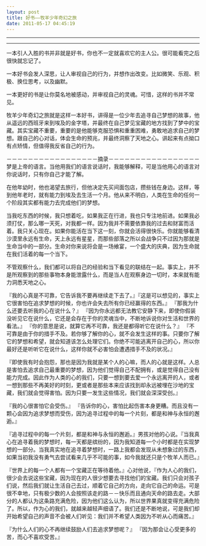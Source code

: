 ```yaml
---
layout: post
title: 好书——牧羊少年奇幻之旅
date: 2011-05-17 04:45:19
---
```


<meta http-equiv='Content-Type' content='text/html; charset=utf-8' />

---

---

一本引人入胜的书并非就是好书，你也不一定就喜欢它的主人公。很可能看完之后很快就忘记了。

一本好书会发人深思，让人审视自己的行为，并想作出改变。比如微笑、乐观、积极、换位思考，以及幽默。

一本更好的书是让你莫名地被感动，并审视自己的灵魂。可惜，这样的书并不常见。


牧羊少年奇幻之旅就是这样一本好书，讲得是一位少年去追寻自己梦想的故事，他从遥远的西班牙来到埃及的金字塔，并最终在自己梦见宝藏的地方找到了梦中的宝藏。其实宝藏不重要，重要的是他能够克服恐惧和重重困难，勇敢地追求自己的梦想。跟自己的心对话，体会生命的预兆，并最终洞察了天地之心。讲起来有点拗口有点矫情，但值得我反省自己的行为。

－－－－－－－－－－－－－－－－－摘录－－－－－－－－－－－－－－－－－
梦是上帝的语言。当他用我们的语言说话时，我能够解释，可是当他用心的语言对你说话时，只有你自己才能了解。

在他年幼时，他也渴望去旅行，但他决定先买间面包店，攒些钱在身边。这样，等到他年老时，就有能力到埃及去生活一个月。他从来不明白，人类在生命的任何一个阶段其实都有能力去完成他们的梦想。

当我吃东西的时候，我只想着吃，如果我正在行进，我也只专注地前进。如果我必须打仗，那么哪一天死，对我都一样。因为我并不需要依靠我的过去和财富而活着。我只关心现在。如果你能活在当下这一刻，你就会活得很快乐。你就能够看清沙漠里永远有生命，天上永远有星星，而那些部落之所以会战争只不过因为那就是生命当中的一部分。生命对你来说将会是一场飨宴，一个盛大的庆典，因为生命就在我们活着的每一个当下。


不管观察什么，我们都可以将自己的经验和当下看见的联结在一起。事实上，并不是所观察到的那些事物本身能泄露什么，而是当人在观察身边一切时，本来就有能力洞悉天地之心。

『我的心真是不可靠，它告诉我不要再继续走下去了。』『这是可以想见的，事实上它很害怕在追求梦想的时候，你也许会失去所有你已经赢得的东西。』
 『那我为什么还要去听我的心在说什么？』
『因为你永远都无法教它安静下来，即使你假装没听见它在说什么，它还是会存在于你的灵魂当中，不断地诉说你对生活和世界的看法。』
 『你的意思是说，就算它再不可靠，我还是都得听它在说什么？』 『不可靠是由于你的措手不及。若你够了解你的心，就不会发生这样的事。只要你了解它的梦想和希望，就会知道该怎么处理它们。你绝不可能逃离开自己的心，所以你最好还是听听它在说什么，这样你就不必害怕会遭遇措手不及的状况。』


『即使我有时会抱怨，那也是因为我就是某个人的心嘛，而人的心就是这样。人总是害怕去追求自己最重要的梦想，因为他们觉得自己不配拥有，或是觉得自己没有能力完成。因此作为人类的心的我们，只要一想到要去爱一个永远离开的人，或者一想到那些不再美好的时刻，更或者是那些本来应该找到却永远被埋在沙地的宝藏，我们就会觉得害怕。因为只要一发生这些情况，我们就会深深受创。』

『我的心很害怕它会受伤。』
『告诉你的心，害怕比起伤害本身更糟。而且没有一颗心会因为追求梦想而受伤，因为追寻过程中的每一个片刻，都是和神与永恒的邂逅。』


『追寻过程中的每一个片刻，都是和神与永恒的邂逅。』男孩对他的心说。『当我真心在追寻着我的梦想时，每一天都是缤纷的，因为我知道每一个小时都是在实现梦想的一部分。当我真实地在追寻着梦想时，一路上我都会发现从未想象过的东西，如果当初我没有勇气去尝试看来几乎不可能的事，如今我就还只是个牧羊人而已。』

『世界上的每一个人都有一个宝藏正在等待着他。』心对他说，『作为人心的我们，很少会去说这些宝藏，因为现在的人很少想要去寻找他们的宝藏。我们只会对孩子们说，然后我们就让生活自己去过，顺着它自己的方向，走向它自己的命运。可是很不幸地，只有极少数的人会按照该走的路－－快乐而且通向天命的路去走。大部分的人都认为这条路充满危险，因为他们这么认为，所以世界果真就变得充满危险了。所以，作为心的我们，就越来越轻声细语了。我们还是不断地说，可是我们却开始希望自己的声音不会被人们听见：我们并不希望人类因为不听从心而痛苦。』


『为什么人们的心不再继续鼓励人们去追求梦想呢？』
 『因为那会让心受更多的苦，而心不喜欢受苦。』


